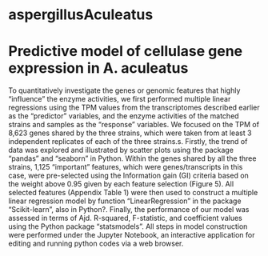 # aspergillusAculeatus
# Predictive model of cellulase gene expression in A. aculeatus 
To quantitatively investigate the genes or genomic features that highly “influence” the enzyme activities, we first performed multiple linear regressions using the TPM values from the transcriptomes described earlier as the “predictor” variables, and the enzyme activities of the matched strains and samples as the “response” variables. We focused on the TPM of 8,623 genes shared by the three strains, which were taken from at least 3 independent replicates of each of the three strains.s. Firstly, the trend of data was explored and illustrated by scatter plots using the package “pandas” and “seaborn” in Python. Within the genes shared by all the three strains, 1,125 “important” features, which were genes/transcripts in this case, were pre-selected using the Information gain (GI) criteria based on the weight above 0.95 given by each feature selection (Figure 5). All selected features (Appendix Table 1) were then used to construct a multiple linear regression model by function “LinearRegression” in the package “Scikit-learn”, also in Python?. Finally, the performance of our model was assessed in terms of Ajd. R-squared, F-statistic, and coefficient values using the Python package “statsmodels”. All steps in model construction were performed under the Jupyter Notebook, an interactive application for editing and running python codes via a web browser.
